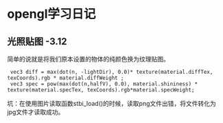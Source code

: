 # opengl学习日记
## 光照贴图  -3.12
 简单的说就是将我们原本设置的物体的纯颜色换为纹理贴图。
 ```
  vec3 diff = max(dot(n, -lightDir), 0.0)* texture(material.diffTex, texCoords).rgb * material.diffWeight ;
  vec3 spec = pow(max(dot(n,halfV), 0.0), material.shininess) * texture(material.specTex, texCoords).rgb*material.specWeight;
 ```
 坑：在使用图片读取函数stbi_load()的时候，读取png文件出错，将文件转化为jpg文件才读取成功。
